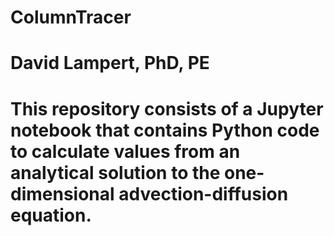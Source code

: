 # ColumnTracer
# David Lampert, PhD, PE
# This repository consists of a Jupyter notebook that contains Python code to calculate values from an analytical solution to the one-dimensional advection-diffusion equation. 
